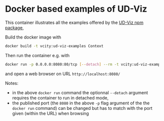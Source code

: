 # Docker based examples of UD-Viz

This container illustrates all the examples offered by the
[UD-Viz npm package](https://github.com/VCityTeam/UD-Viz),

Build the docker image with

```bash
docker build -t vcity:ud-viz-examples Context
```

Then run the container e.g. with

```bash
docker run -p 0.0.0.0:8080:80/tcp [--detach] --rm -t vcity:ud-viz-examples
```

and open a web browser on URL `http://localhost:8080/`

Notes:

- in the above `docker run` command the optionnal `--detach` argument requires the
  container to run in detached mode,
- the published port (the `8080` in the above `-p` flag argument of the the
  `docker run` command) can be changed but has to match with the port given
  (within the URL) when browsing
